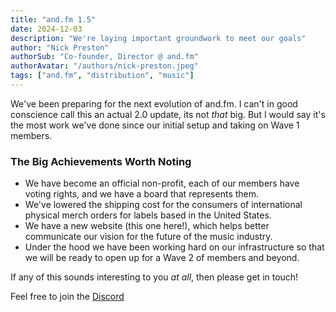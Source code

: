 ```yaml
---
title: "and.fm 1.5"
date: 2024-12-03
description: "We're laying important groundwork to meet our goals"
author: "Nick Preston"
authorSub: "Co-founder, Director @ and.fm"
authorAvatar: "/authors/nick-preston.jpeg"
tags: ["and.fm", "distribution", "music"]
---
```


We've been preparing for the next evolution of and.fm. I can't in good conscience call this an actual 2.0 update, its not _that_ big. But I would say it's the most work we've done since our initial setup and taking on Wave 1 members.

### The Big Achievements Worth Noting

- We have become an official non-profit, each of our members have voting rights, and we have a board that represents them.
- We've lowered the shipping cost for the consumers of international physical merch orders for labels based in the United States.
- We have a new website (this one here!), which helps better communicate our vision for the future of the music industry.
- Under the hood we have been working hard on our infrastructure so that we will be ready to open up for a Wave 2 of members and beyond.

If any of this sounds interesting to you _at all_, then please get in touch!

Feel free to join the [Discord](https://and.fm/discord)
